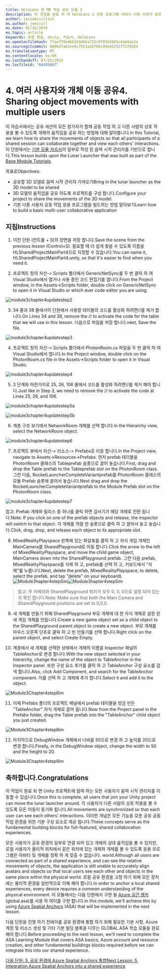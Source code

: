 ```yaml
---
title: HoloLens 용 MR 학습 공유 모듈 2
description: 이 과정을 완료 하 여 HoloLens 2 응용 프로그램 내에서 다중 사용자 공유 환경을 구현 하는 방법을 알아보세요.
author: jessemcculloch
ms.author: jemccull
ms.date: 02/26/2019
ms.topic: article
keywords: 혼합 현실, Unity, 자습서, HoloLens
ms.openlocfilehash: 77ae779b4bb32dd66a722c9793d1b83c4a64ae2e
ms.sourcegitcommit: b086d7a62ee0c7913aa8f66c90e9d2527f270264
ms.translationtype: MT
ms.contentlocale: ko-KR
ms.lasthandoff: 07/25/2019
ms.locfileid: "68485667"
---
```

# <a name="4-sharing-object-movements-with-multiple-users"></a><span data-ttu-id="e416d-104">4. 여러 사용자와 개체 이동 공유</span><span class="sxs-lookup"><span data-stu-id="e416d-104">4. Sharing object movements with multiple users</span></span>

<span data-ttu-id="e416d-105">이 자습서에서는 공유 세션의 모든 참가자가 함께 공동 작업 하 고 다른 사람의 상호 작용을 볼 수 있도록 개체의 움직임을 공유 하는 방법에 대해 알아봅니다.</span><span class="sxs-lookup"><span data-stu-id="e416d-105">In this Tutorial, we learn how to share the movements of objects so that all participants of a shared session can collaborate together and view each others' interactions.</span></span> <span data-ttu-id="e416d-106">이 단원에서는 [기본 모듈 자습서](mrlearning-base.md)의 일부로 작성 된 음력 시작 관리자를 기반으로 합니다.</span><span class="sxs-lookup"><span data-stu-id="e416d-106">This lesson builds upon the Lunar Launcher that was built as part of the [Base Module Tutorials](mrlearning-base.md).</span></span>

<span data-ttu-id="e416d-107">목표로</span><span class="sxs-lookup"><span data-stu-id="e416d-107">Objectives:</span></span>

- <span data-ttu-id="e416d-108">공유할 3D 모델로 음력 시작 관리자 가져오기</span><span class="sxs-lookup"><span data-stu-id="e416d-108">Bring in the lunar launcher as the 3D model to be shared</span></span>
- <span data-ttu-id="e416d-109">3D 모델의 움직임을 공유 하도록 프로젝트를 구성 합니다.</span><span class="sxs-lookup"><span data-stu-id="e416d-109">Configure your project to share the movements of the 3D model.</span></span>
- <span data-ttu-id="e416d-110">기본 다중 사용자 공동 작업 응용 프로그램을 빌드하는 방법 알아보기</span><span class="sxs-lookup"><span data-stu-id="e416d-110">Learn how to build a basic multi-user collaborative application</span></span>

## <a name="instructions"></a><span data-ttu-id="e416d-111">지침</span><span class="sxs-lookup"><span data-stu-id="e416d-111">Instructions</span></span>


1. <span data-ttu-id="e416d-112">이전 단원 (컨트롤 + S)의 장면을 저장 합니다.</span><span class="sxs-lookup"><span data-stu-id="e416d-112">Save the scene from the previous lesson (Control+S).</span></span> <span data-ttu-id="e416d-113">필요할 때 더 쉽게 찾을 수 있도록 이름을 HLSharedProjectMainPart4으로 지정할 수 있습니다.</span><span class="sxs-lookup"><span data-stu-id="e416d-113">You can name it, HLSharedProjectMainPart4.unity, so that it's easier to find when you need it.</span></span>

2. <span data-ttu-id="e416d-114">프로젝트 창의 자산-> Scripts 폴더에서 GenericNetSync를 두 번 클릭 하 여 Visual Studio에서 열거나 사용 중인 코드 편집기를 엽니다.</span><span class="sxs-lookup"><span data-stu-id="e416d-114">From the Project window, in the Assets->Scripts folder, double click on GenericNetSync to open it in Visual Studio or which ever code editor you are using.</span></span>  

![module3chapter4updatestep2](images/module3chapter4updatestep2.png)

3. <span data-ttu-id="e416d-116">34 줄과 38 줄에서이 단원에서 사용할 테이블의 코드를 활성화 하려면//를 제거 합니다.</span><span class="sxs-lookup"><span data-stu-id="e416d-116">On Lines 34 and 38, remove the // to activate the code for the table that we will use in this lesson.</span></span> <span data-ttu-id="e416d-117">다음으로 파일을 저장 합니다.</span><span class="sxs-lookup"><span data-stu-id="e416d-117">next, Save the file.</span></span> 

![module3chapter4updatestep3](images/module3chapter4updatestep3.png)

4. <span data-ttu-id="e416d-119">프로젝트 창의 자산-> Scripts 폴더에서 PhotonRoom.cs 파일을 두 번 클릭 하 여 Visual Studio에서 엽니다.</span><span class="sxs-lookup"><span data-stu-id="e416d-119">In the Project window, double click on the PhotonRoom.cs file in the Assets->Scripts folder to open it in Visual Studio.</span></span> 

![module3chapter4updatestep4](images/module3chapter4updatestep4.png)

5. <span data-ttu-id="e416d-121">3 단계와 마찬가지로 25, 26, 106 줄에서 코드를 활성화 하려면//를 제거 해야 합니다.</span><span class="sxs-lookup"><span data-stu-id="e416d-121">Just like in Step 3, we need to remove the // to activate the code at Lines 25, 26, and 106.</span></span>

![module3chapter4updatestep5a](images/module3chapter4updatestep5a.png) 

![module3chapter4updatestep5b](images/module3chapter4updatestep5b.png)

6. <span data-ttu-id="e416d-124">계층 구조 보기에서 NetworkRoom 개체를 선택 합니다.</span><span class="sxs-lookup"><span data-stu-id="e416d-124">In the Hierarchy view, select the NetworkRoom object.</span></span>

![module3chapter4updatestep6](images/module3chapter4updatestep6.png)

7. <span data-ttu-id="e416d-126">프로젝트 뷰에서 자산-> 리소스-> Prefabs로 이동 합니다.</span><span class="sxs-lookup"><span data-stu-id="e416d-126">In the Project view, navigate to Assets->Resources->Prefabs.</span></span> <span data-ttu-id="e416d-127">먼저 prefab 테이블을 PhotonRoom 클래스의 Tableprefab 슬롯으로 끌어 놓습니다.</span><span class="sxs-lookup"><span data-stu-id="e416d-127">First, drag and drop the Table prefab to the Tableprefab slot on the PhotonRoom class.</span></span> <span data-ttu-id="e416d-128">그런 다음, RocketLauncherCompleteVariantprefab를 PhotonRoom 클래스의 모듈 Prefab 슬롯에 끌어서 놓습니다.</span><span class="sxs-lookup"><span data-stu-id="e416d-128">Next drag and drop the RocketLauncherCompleteVariantprefab to the Module Prefab slot on the PhotonRoom class.</span></span>

![module3chapter4updatestep7](images/module3chapter4updatestep7.png)

   <span data-ttu-id="e416d-130">참고: Prefab 개체와 릴리스 중 하나를 클릭 하면 검사기가 해당 개체로 전환 됩니다.</span><span class="sxs-lookup"><span data-stu-id="e416d-130">Note: If you click on one of the prefab objects and release, the inspector will switch to that object.</span></span> <span data-ttu-id="e416d-131">각 개체를 적절 한 슬롯으로 클릭 하 고 끌어서 놓고 놓습니다.</span><span class="sxs-lookup"><span data-stu-id="e416d-131">Click, drag, drop, and release each object to its appropriate slot.</span></span>

8. <span data-ttu-id="e416d-132">MixedRealityPlayspace 왼쪽에 있는 화살표를 클릭 하 고 자식 게임 개체인 MainCamera를 SharedPlayground로 이동 합니다.</span><span class="sxs-lookup"><span data-stu-id="e416d-132">Click the arrow to the left of MixedRealityPlayspace, and move the child game object, MainCamera down into the SharedPlayground prefab.</span></span> <span data-ttu-id="e416d-133">그런 다음 prefab, MixedRealityPlayspace를 삭제 하 고, prefab를 선택 하 고, 키보드에서 "삭제"를 누릅니다.</span><span class="sxs-lookup"><span data-stu-id="e416d-133">Next, delete the prefab, MixedRealityPlayspace, to delete, select the prefab, and tap "delete" on your keyboard).</span></span>
<span data-ttu-id="e416d-134">![Module3hapter4step5im](images/module3chapter4step5im.PNG)</span><span class="sxs-lookup"><span data-stu-id="e416d-134">![Module3hapter4step5im](images/module3chapter4step5im.PNG)</span></span>

><span data-ttu-id="e416d-135">참고:  주 카메라와 SharedPlayground 위치가 모두 0, 0, 0으로 설정 되어 있는지 확인 합니다.</span><span class="sxs-lookup"><span data-stu-id="e416d-135">Note:  Make sure that both the Main Camera and SharedPlayground positions are set to 0,0,0.</span></span>
>

9. <span data-ttu-id="e416d-136">새 개체를 만들기 위해 SharedPlayground 부모 개체에 대 한 자식 개체로 설정 된 새 게임 개체를 만듭니다.</span><span class="sxs-lookup"><span data-stu-id="e416d-136">Create a new game object set as a child object to the SharedPlayground parent object to create a new object.</span></span> <span data-ttu-id="e416d-137">부모 개체를 마우스 오른쪽 단추로 클릭 하 고 빈 만들기를 선택 합니다.</span><span class="sxs-lookup"><span data-stu-id="e416d-137">Right click on the parent object, and select Create Empty.</span></span> 

10. <span data-ttu-id="e416d-138">계층에서 새 개체를 선택한 상태에서 개체의 이름을 Inspector 패널의 TableAnchor로 변경 합니다.</span><span class="sxs-lookup"><span data-stu-id="e416d-138">With the new object selected in your hierarchy, change the name of the object to TableAnchor in the Inspector panel.</span></span> <span data-ttu-id="e416d-139">또한 구성 요소 추가를 클릭 하 고 TableAnchor 구성 요소를 검색 합니다.</span><span class="sxs-lookup"><span data-stu-id="e416d-139">Also, click Add Component, and search for the TableAnchor component.</span></span> <span data-ttu-id="e416d-140">이를 선택 하 고 개체에 추가 합니다.</span><span class="sxs-lookup"><span data-stu-id="e416d-140">Select it and add it to the object.</span></span> 

![Module3Chapter4step6im](images/module3chapter4step7im.PNG)

11. <span data-ttu-id="e416d-142">이제 Prefabs 폴더의 프로젝트 패널에서 prefab 테이블을 방금 만든 "TableAnchor" 자식 개체로 끌어 옵니다.</span><span class="sxs-lookup"><span data-stu-id="e416d-142">Now from the Project panel in the Prefabs folder, drag the Table prefab into the "TableAnchor" child object you just created.</span></span>

![Module3Chapter4step8im](images/module3chapter4step8im.PNG)

12. <span data-ttu-id="e416d-144">마지막으로 DebugWindow 개체에서 너비를 50으로 변경 하 고 높이를 20으로 변경 합니다.</span><span class="sxs-lookup"><span data-stu-id="e416d-144">Finally, in the DebugWindow object, change the width to 50 and the height to 20.</span></span>

![Module3Chapter4step9im](images/module3chapter4step11im.PNG)

## <a name="congratulations"></a><span data-ttu-id="e416d-146">축하합니다.</span><span class="sxs-lookup"><span data-stu-id="e416d-146">Congratulations</span></span>


<span data-ttu-id="e416d-147">이 작업이 완료 되 면 Unity 프로젝트에 참여 하는 모든 사용자가 음력 시작 관리자를 이동할 수 있습니다.</span><span class="sxs-lookup"><span data-stu-id="e416d-147">Once this is complete, all users that join your Unity project can move the lunar launcher around.</span></span> <span data-ttu-id="e416d-148">각 사용자가 다른 사람의 상호 작용을 볼 수 있도록 모든 이동이 동기화 됩니다.</span><span class="sxs-lookup"><span data-stu-id="e416d-148">All movements are synchronized so that each user can see each others' interactions.</span></span> <span data-ttu-id="e416d-149">이러한 개념은 모든 기능을 갖춘 공유 공동 작업 환경을 위한 기본 구성 요소로 제공 됩니다.</span><span class="sxs-lookup"><span data-stu-id="e416d-149">These concepts serve as the fundamental building blocks for full-featured, shared collaboration experiences.</span></span> 

<span data-ttu-id="e416d-150">모든 사용자가 공유 환경의 일부로 연결 되어 있고 개체의 상대 움직임을 볼 수 있지만, 로컬 사용자가 물리적 위치에서 같은 위치에 있는 개체와 개체를 볼 수 있도록 응용 프로그램은 아바타 및 개체를 정확 하 게 맞출 수 없습니다. world.</span><span class="sxs-lookup"><span data-stu-id="e416d-150">Although all users are connected as part of a shared experience, and can see the relative movements of objects, the application is still unable to accurately align avatars and objects so that local users see each other and objects in the same place within the physical world.</span></span> <span data-ttu-id="e416d-151">로컬 공유 환경을 고정 하기 위해 모든 장치에는 물리적 환경을 일반적으로 이해 해야 합니다.</span><span class="sxs-lookup"><span data-stu-id="e416d-151">In order to anchor a local shared experiences, every device requires a common understanding of the physical environment.</span></span> <span data-ttu-id="e416d-152">이 모듈에서는 다음 단원에서 구현 될 [Azure 공간 앵커](<https://azure.microsoft.com/en-us/services/spatial-anchors/>) (global.asa)를 사용 하 여이를 구현 합니다.</span><span class="sxs-lookup"><span data-stu-id="e416d-152">In this module, we'll achieve this by using [Azure Spatial Anchors](<https://azure.microsoft.com/en-us/services/spatial-anchors/>) (ASA) that will be implemented in the next lesson.</span></span>

<span data-ttu-id="e416d-153">다음 단원을 진행 하기 전에이를 공유 환경에 통합 하기 위해 필요한 기본 사항, Azure 계정 및 리소스 생성 및 기타 기본 빌딩 블록을 다루는 GLOBAL.ASA 학습 모듈을 완료 해야 합니다.</span><span class="sxs-lookup"><span data-stu-id="e416d-153">Before proceeding to the next lesson, we'll need to complete the ASA Learning Module that covers ASA basics, Azure account and resource creation, and other fundamental buildings blocks required before we can integrate this into our shared experience.</span></span>

<span data-ttu-id="e416d-154">[다음 단원: 5. 공유 환경에 Azure Spatial Anchors 통합](mrlearning-sharing(photon)-ch5.md)</span><span class="sxs-lookup"><span data-stu-id="e416d-154">[Next Lesson: 5. Integration Azure Spatial Anchors into a shared experience](mrlearning-sharing(photon)-ch5.md)</span></span>

